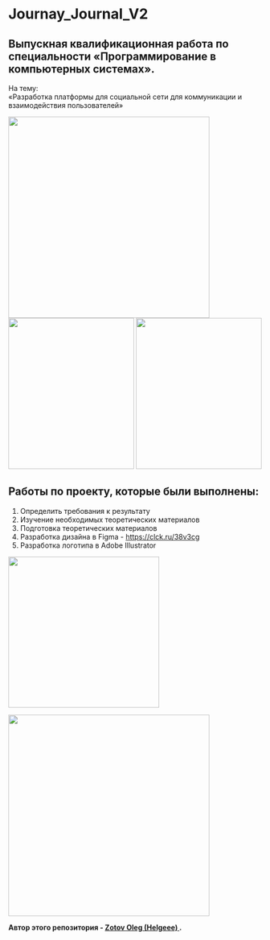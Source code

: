 # Journay_Journal_V2

## Выпускная квалификационная работа по специальности «Программирование в компьютерных системах». 

<p> На тему: <br>
 «Разработка платформы для социальной сети для коммуникации и взаимодействия пользователей»</p> 
<p>
  <img src="Readme/C1.jpg" width="400"> 
  <br>
  <img src="Readme/C2.jpg" width="250" height="300" >
  <img src="Readme/C3.jpg" width="250" height="300" >
</p>

## Работы по проекту, которые были выполнены:
 1. Определить требования к результату
2. Изучение необходимых теоретических материалов
3. Подготовка теоретических материалов
4. Разработка дизайна в Figma - https://clck.ru/38v3cg
5. Разработка логотипа в Adobe Illustrator 
<p>
    <img src="/Readme/JJ01.svg" width="300" >
</p>

<!--
6. Работа над проэктом в Visual Studio Code

Работы выполненые в рамках: Frontend 

6. Верстка страницы HOME
7. Верстка страницы Profile
8. Создание Sidebar 
9. Верстка модального окна:
   1. Модального окна регистрации 1 и 2 ,
   2. Модального окна "Создание заметки",
   3. Модального окна "Моя карта",
   4. Модального окна "Создание подборки"
10. Верстка страницы настроек

Работы выполненые в рамках: Backend:

1. Разработка Базы Данных СУБД PostgresSQL -->
<div>
     <img src="Readme/image.jpg" width="400" >
</div>  
<!-- 
2.  -->

<!--  Связывание логики верификации и регистрации с интерфейсом
  - переходы между страницами верификации, регистрации и страницы пользователя -->



<!-- 


Перенос данных в приветственное окно. Отображение и обновление данных  -->

**Автор этого репозитория - [ Zotov Oleg (Helgeee) ](https://github.com/Helgeee).**